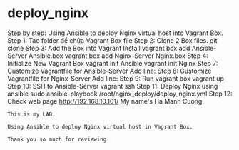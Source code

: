 # deploy_nginx
Step by step: Using Ansible to deploy Nginx virtual host into Vagrant Box.
Step 1: Tạo folder để chứa Vagrant Box file
Step 2: Clone 2 Box files.
  git clone
Step 3: Add the Box into Vagrant Install
  vagrant box add Ansible-Server Ansible.box
  vagrant box add Nginx-Server Nginx.box
Step 4: Initialize New Vagrant Box
  vagrant init Ansible
  vagrant init Nginx
Step 7: Customize Vagrantfile for Ansible-Server
  Add line:
Step 8: Customize Vagrantfile for Nginx-Server
  Add line:
Step 9: Run vagrant box
  vagrant up
Step 10: SSH to Ansible-Server
  vagrant ssh
Step 11: Deploy Nginx using ansible
  sudo ansible-playbook /root/nginx_deploy/deploy_nginx.yml
Step 12: Check web page
  http://192.168.10.101/
    My name's Ha Manh Cuong.

    This is my LAB.

    Using Ansible to deploy Nginx virtual host in Vagrant Box.

    Thank you so much for reviewing.
